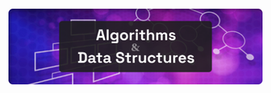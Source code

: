 <div align="center">
  <br />
    <a href="#" target="_blank">
      <img src="https://raw.githubusercontent.com/orafael-almeida/algorithms-and-data-structures/refs/heads/main/public/assets/readme.png" alt="Project Banner">
    </a>
  <br />
